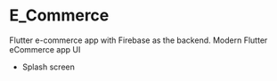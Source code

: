 # E_Commerce
Flutter e-commerce app with Firebase as the backend. Modern Flutter eCommerce app UI
- Splash screen
